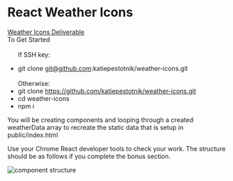 # React Weather Icons
[Weather Icons Deliverable](https://seir-830-yeti.netlify.app/react-fundamentals/week-12/day-3/labs/react-weather-forecast)<br/>
To Get Started<br/><br/>
&nbsp;&nbsp;&nbsp;&nbsp;&nbsp;&nbsp;If SSH key:
- git clone git@github.com:katiepestotnik/weather-icons.git<br/><br/>Otherwise:
- git clone https://github.com/katiepestotnik/weather-icons.git
- cd weather-icons
- npm i

You will be creating components and looping through a created weatherData array to recreate the static data that is setup in public/index.html

Use your Chrome React developer tools to check your work. The structure should be as follows if you complete the bonus section.

![component structure](https://i.imgur.com/ffkXBPi.png)